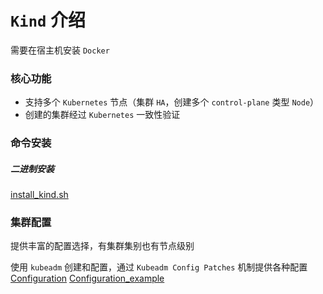 # `Kind` 介绍

需要在宿主机安装 `Docker`

### 核心功能

- 支持多个 `Kubernetes` 节点（集群 `HA`，创建多个 `control-plane` 类型 `Node`）
- 创建的集群经过 `Kubernetes` 一致性验证

### 命令安装

##### 二进制安装

[install_kind.sh](scripts/kind/install_kind.sh)

### 集群配置

提供丰富的配置选择，有集群集别也有节点级别

使用 `kubeadm` 创建和配置，通过 `Kubeadm Config Patches` 机制提供各种配置 [Configuration](https://kind.sigs.k8s.io/docs/user/configuration/)
[Configuration_example](config/example/kind/Configuration.yaml)
